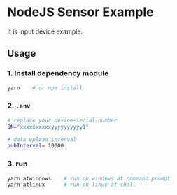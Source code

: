 # NodeJS Sensor Example

It is input device example.

## Usage

### 1. Install dependency module

```sh
yarn    # or npm install
```

### 2. `.env`

```sh
# replace your device-serial-number
SN="xxxxxxxxxxyyyyyyyyyy1" 

# data upload interval
pubInterval= 10000           
```

### 3. run

```sh
yarn atwindows    # run on windows at command prompt
yarn atlinux      # run on linux at shell
```